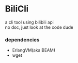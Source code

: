 # BiliCli
a cli tool using bilibili api  
no doc, just look at the code dude
### dependencies
- ErlangVM(aka BEAM)
- wget
